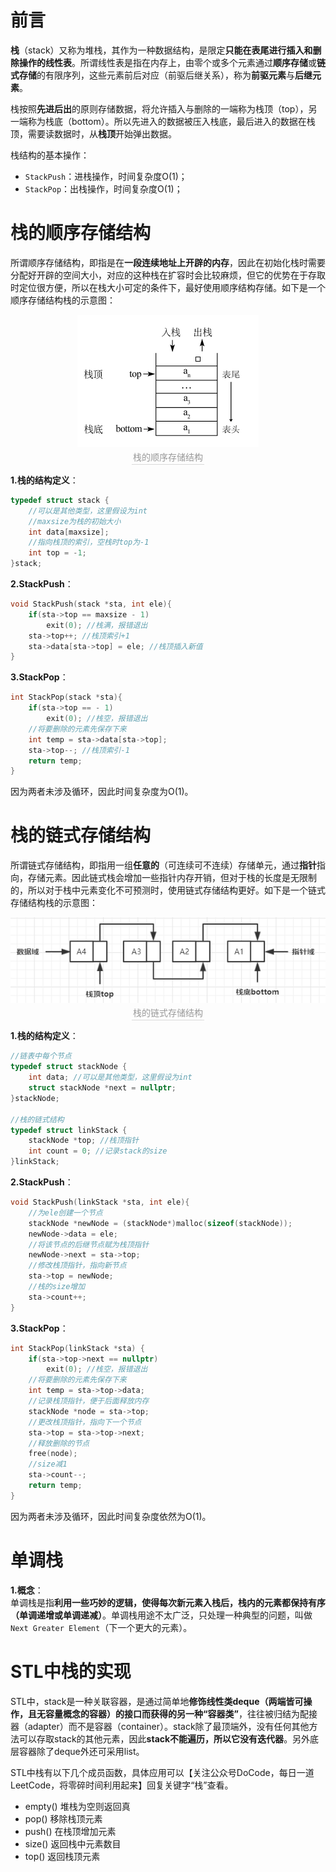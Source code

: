 # **前言**
**栈**（stack）又称为堆栈，其作为一种数据结构，是限定**只能在表尾进行插入和删除操作的线性表**。所谓线性表是指在内存上，由零个或多个元素通过**顺序存储**或**链式存储**的有限序列，这些元素前后对应（前驱后继关系），称为**前驱元素**与**后继元素**。  

栈按照**先进后出**的原则存储数据，将允许插入与删除的一端称为栈顶（top），另一端称为栈底（bottom）。所以先进入的数据被压入栈底，最后进入的数据在栈顶，需要读数据时，从**栈顶**开始弹出数据。

栈结构的基本操作：
- ```StackPush```：进栈操作，时间复杂度O(1)；
- ```StackPop```：出栈操作，时间复杂度O(1)；  

# **栈的顺序存储结构**  
所谓顺序存储结构，即指是在**一段连续地址上开辟的内存**，因此在初始化栈时需要分配好开辟的空间大小，对应的这种栈在扩容时会比较麻烦，但它的优势在于存取时定位很方便，所以在栈大小可定的条件下，最好使用顺序结构存储。如下是一个顺序存储结构栈的示意图：  
<center>
    <img src="./pic/stack1.png" />  
    <br>
    <div style="color:orange; border-bottom: 1px solid #d9d9d9;
    display: inline-block;
    color: #999;
    padding: 2px;">栈的顺序存储结构</div>
</center>  
  
**1.栈的结构定义**：  
```C++
typedef struct stack {
    //可以是其他类型，这里假设为int
    //maxsize为栈的初始大小
    int data[maxsize];  
    //指向栈顶的索引，空栈时top为-1
    int top = -1; 
}stack;
```
   
**2.StackPush**：  
```C++
void StackPush(stack *sta, int ele){
    if(sta->top == maxsize - 1) 
        exit(0); //栈满，报错退出
    sta->top++; //栈顶索引+1
    sta->data[sta->top] = ele; //栈顶插入新值
}
```

**3.StackPop**：  
```C++
int StackPop(stack *sta){
    if(sta->top == - 1) 
        exit(0); //栈空，报错退出
    //将要删除的元素先保存下来
    int temp = sta->data[sta->top];
    sta->top--; //栈顶索引-1
    return temp;
}
```

因为两者未涉及循环，因此时间复杂度为O(1)。

# **栈的链式存储结构**  
所谓链式存储结构，即指用一组**任意的**（可连续可不连续）存储单元，通过**指针**指向，存储元素。因此链式栈会增加一些指针内存开销，但对于栈的长度是无限制的，所以对于栈中元素变化不可预测时，使用链式存储结构更好。如下是一个链式存储结构栈的示意图：  
<center>
    <img src="./pic/stack2.png" />  
    <br>
    <div style="color:orange; border-bottom: 1px solid #d9d9d9;
    display: inline-block;
    color: #999;
    padding: 2px;">栈的链式存储结构</div>
</center>  
  
**1.栈的结构定义**：  
```C++
//链表中每个节点
typedef struct stackNode {
    int data; //可以是其他类型，这里假设为int
    struct stackNode *next = nullptr;
}stackNode;

//栈的链式结构
typedef struct linkStack {
    stackNode *top; //栈顶指针
    int count = 0; //记录stack的size
}linkStack;
```

**2.StackPush**：  
```C++
void StackPush(linkStack *sta, int ele){
    //为ele创建一个节点
	stackNode *newNode = (stackNode*)malloc(sizeof(stackNode));
    newNode->data = ele;
    //将该节点的后继节点赋为栈顶指针
	newNode->next = sta->top;
    //修改栈顶指针，指向新节点
	sta->top = newNode;
    //栈的size增加
	sta->count++;
}
```

**3.StackPop**：  
```C++
int StackPop(linkStack *sta) {
    if(sta->top->next == nullptr) 
        exit(0); //栈空，报错退出
    //将要删除的元素先保存下来
    int temp = sta->top->data;
    //记录栈顶指针，便于后面释放内存
    stackNode *node = sta->top;
    //更改栈顶指针，指向下一个节点
    sta->top = sta->top->next;
    //释放删除的节点
    free(node);
    //size减1
    sta->count--;
    return temp;
}
```

因为两者未涉及循环，因此时间复杂度依然为O(1)。

# **单调栈**  
**1.概念**：  
单调栈是指**利用一些巧妙的逻辑，使得每次新元素入栈后，栈内的元素都保持有序（单调递增或单调递减）**。单调栈用途不太广泛，只处理一种典型的问题，叫做```Next Greater Element```（下一个更大的元素）。  

# **STL中栈的实现**
STL中，stack是一种关联容器，是通过简单地**修饰线性类deque（两端皆可操作，且无容量概念的容器）的接口而获得的另一种“容器类”**，往往被归结为配接器（adapter）而不是容器（container）。stack除了最顶端外，没有任何其他方法可以存取stack的其他元素，因此**stack不能遍历，所以它没有迭代器**。另外底层容器除了deque外还可采用list。  

STL中栈有以下几个成员函数，具体应用可以【关注公众号DoCode，每日一道LeetCode，将零碎时间利用起来】回复关键字“栈”查看。  
- empty() 堆栈为空则返回真
- pop() 移除栈顶元素
- push() 在栈顶增加元素
- size() 返回栈中元素数目
- top() 返回栈顶元素